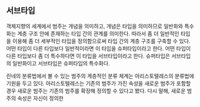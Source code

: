 ## 서브타입
객체지향의 세계에서 범주는 개념을 의미하고, 개념은 타입을 의미하므로 일반화와 특수화는 계층 구조 안에 존재하는 타입 간의 관계를 의미한다. 따라서 좀 더 일반적인 타입을 이용해 좀 더 세부적인 타입을 정의함으로써 타입 간의 계층 구조를 구축할 수 있다. 어떤 타입이 다른 타입보다 일반적이라면 이 타입을 슈퍼타입이라고 한다. 어떤 타입이 다른 타입보다 좀 더 특수하다면 이 타입을 서브타입이라고 한다. 슈퍼타입은 서브타입의 일반화이고 서브타입은 슈퍼타입의 특수화다.

린네의 분류법에서 볼 수 있는 범주의 계층적인 분류 체계는 아리스토텔레스의 분류법에 기원을 두고 있다. 아리스토텔레스는 기존의 범주가 가진 속성을 새로운 범주가 포함할 경우 새로운 범주는 기존의 범주를 확장해 정의할 수 있다고 봤다. 다시 말해, 새로운 범주의 속성은 자신이 정의한 